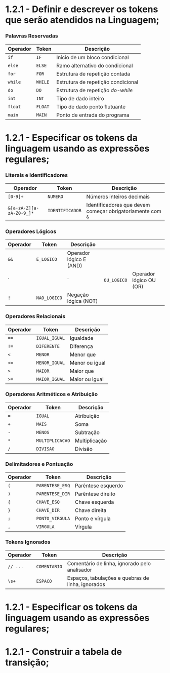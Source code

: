 # 1.2.1 - Definir e descrever os tokens que serão atendidos na Linguagem;

### Palavras Reservadas
| Operador | Token   | Descrição                          |
| -------- | ------- | ---------------------------------- |
| `if`     | `IF`    | Início de um bloco condicional     |
| `else`   | `ELSE`  | Ramo alternativo do condicional    |
| `for`    | `FOR`   | Estrutura de repetição contada     |
| `while`  | `WHILE` | Estrutura de repetição condicional |
| `do`     | `DO`    | Estrutura de repetição *do-while*  |
| `int`    | `INT`   | Tipo de dado inteiro               |
| `float`  | `FLOAT` | Tipo de dado ponto flutuante       |
| `main`   | `MAIN`  | Ponto de entrada do programa       |

# 1.2.1 - Especificar os tokens da linguagem usando as expressões regulares;

### Literais e Identificadores
| Operador                 | Token           | Descrição                                                  |
| ------------------------ | --------------- | ---------------------------------------------------------- |
| `[0-9]+`                 | `NUMERO`        | Números inteiros decimais                                  |
| `&[a-zA-Z][a-zA-Z0-9_]*` | `IDENTIFICADOR` | Identificadores que devem começar obrigatoriamente com `&` |

### Operadores Lógicos
| Operador | Token        | Descrição               |             |                         |
| -------- | ------------ | ----------------------- | ----------- | ----------------------- |
| `&&`     | `E_LOGICO`   | Operador lógico E (AND) |             |                         |
| `        |              | `                       | `OU_LOGICO` | Operador lógico OU (OR) |
| `!`      | `NAO_LOGICO` | Negação lógica (NOT)    |             |                         |


### Operadores Relacionais
| Operador | Token         | Descrição      |
| -------- | ------------- | -------------- |
| `==`     | `IGUAL_IGUAL` | Igualdade      |
| `!=`     | `DIFERENTE`   | Diferença      |
| `<`      | `MENOR`       | Menor que      |
| `<=`     | `MENOR_IGUAL` | Menor ou igual |
| `>`      | `MAIOR`       | Maior que      |
| `>=`     | `MAIOR_IGUAL` | Maior ou igual |

### Operadores Aritméticos e Atribuição
| Operador | Token           | Descrição     |
| -------- | --------------- | ------------- |
| `=`      | `IGUAL`         | Atribuição    |
| `+`      | `MAIS`          | Soma          |
| `-`      | `MENOS`         | Subtração     |
| `*`      | `MULTIPLICACAO` | Multiplicação |
| `/`      | `DIVISAO`       | Divisão       |

### Delimitadores e Pontuação
| Operador | Token           | Descrição          |
| -------- | --------------- | ------------------ |
| `(`      | `PARENTESE_ESQ` | Parêntese esquerdo |
| `)`      | `PARENTESE_DIR` | Parêntese direito  |
| `{`      | `CHAVE_ESQ`     | Chave esquerda     |
| `}`      | `CHAVE_DIR`     | Chave direita      |
| `;`      | `PONTO_VIRGULA` | Ponto e vírgula    |
| `,`      | `VIRGULA`       | Vírgula            |


### Tokens Ignorados
| Operador | Token        | Descrição                                         |
| -------- | ------------ | ------------------------------------------------- |
| `// ...` | `COMENTARIO` | Comentário de linha, ignorado pelo analisador     |
| `\s+`    | `ESPACO`     | Espaços, tabulações e quebras de linha, ignorados |



# 1.2.1 - Especificar os tokens da linguagem usando as expressões regulares;


# 1.2.1 - Construir a tabela de transição;













